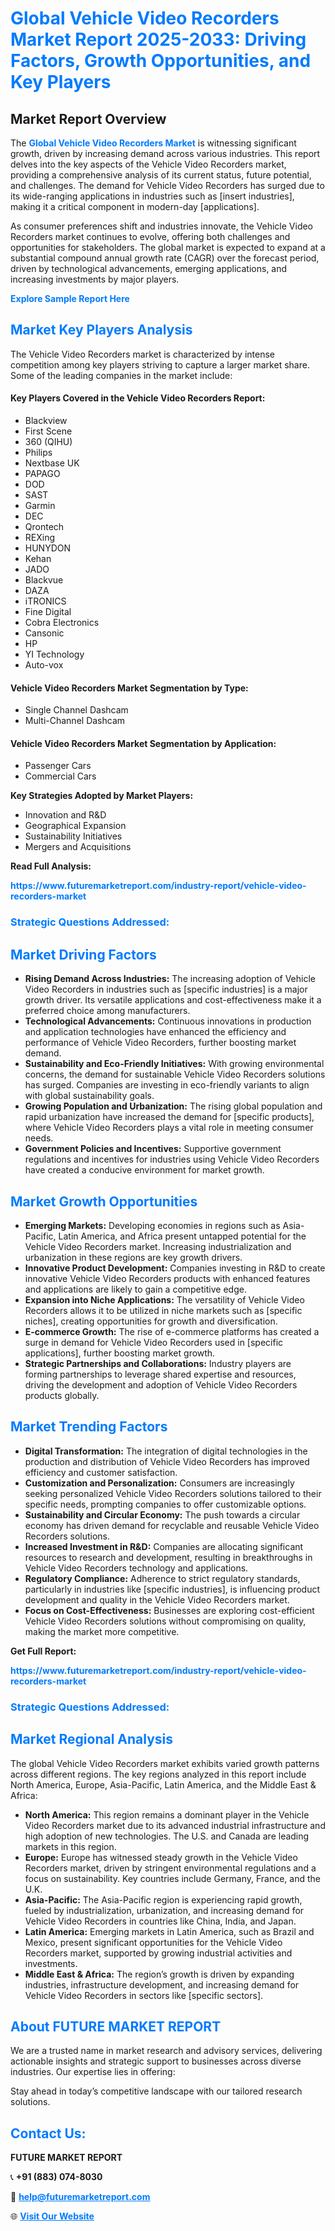 <h1 style="color: #007BFF;">Global Vehicle Video Recorders Market Report 2025-2033: Driving Factors, Growth Opportunities, and Key Players</h1>

<section id="overview">
<h2>Market Report Overview</h2>
<p>The <a href="https://www.futuremarketreport.com/industry-report/vehicle-video-recorders-market" style="color: #007BFF; text-decoration: none;"><strong>Global Vehicle Video Recorders Market</strong></a> is witnessing significant growth, driven by increasing demand across various industries. This report delves into the key aspects of the Vehicle Video Recorders market, providing a comprehensive analysis of its current status, future potential, and challenges. The demand for Vehicle Video Recorders has surged due to its wide-ranging applications in industries such as [insert industries], making it a critical component in modern-day [applications].</p>
<p>As consumer preferences shift and industries innovate, the Vehicle Video Recorders market continues to evolve, offering both challenges and opportunities for stakeholders. The global market is expected to expand at a substantial compound annual growth rate (CAGR) over the forecast period, driven by technological advancements, emerging applications, and increasing investments by major players.</p>
</section>

<section id="overview">
<p><a href="https://www.futuremarketreport.com/request-sample/reportId=33234" style="color: #007BFF; text-decoration: none;"><strong>Explore Sample Report Here</strong></a></p>
</section>

<section id="key-players">
<h2 style="color: #007BFF;">Market Key Players Analysis</h2>
<p>The Vehicle Video Recorders market is characterized by intense competition among key players striving to capture a larger market share. Some of the leading companies in the market include:</p>
<h4>Key Players Covered in the Vehicle Video Recorders Report:</h4>
<ul><li>Blackview</li><li>First Scene</li><li>360 (QIHU)</li><li>Philips</li><li>Nextbase UK</li><li>PAPAGO</li><li>DOD</li><li>SAST</li><li>Garmin</li><li>DEC</li><li>Qrontech</li><li>REXing</li><li>HUNYDON</li><li>Kehan</li><li>JADO</li><li>Blackvue</li><li>DAZA</li><li>iTRONICS</li><li>Fine Digital</li><li>Cobra Electronics</li><li>Cansonic</li><li>HP</li><li>YI Technology</li><li>Auto-vox</li></ul>
<h4>Vehicle Video Recorders Market Segmentation by Type:</h4>
<ul><li>Single Channel Dashcam</li><li>Multi-Channel Dashcam</li></ul>

<h4>Vehicle Video Recorders Market Segmentation by Application:</h4>
<ul><li>Passenger Cars</li><li>Commercial Cars</li></ul>
<p><strong>Key Strategies Adopted by Market Players:</strong></p>
<ul>
<li>Innovation and R&D</li>
<li>Geographical Expansion</li>
<li>Sustainability Initiatives</li>
<li>Mergers and Acquisitions</li>
</ul>
</section>

<section>
<p><strong>Read Full Analysis: </strong></p><a href="https://www.futuremarketreport.com/industry-report/vehicle-video-recorders-market" style="color: #007BFF; text-decoration: none;"><strong>https://www.futuremarketreport.com/industry-report/vehicle-video-recorders-market</strong></a>
<h3 style="color: #007BFF;">Strategic Questions Addressed:</h3>
</section>

<section id="driving-factors">
<h2 style="color: #007BFF;">Market Driving Factors</h2>
<ul>
<li><strong>Rising Demand Across Industries:</strong> The increasing adoption of Vehicle Video Recorders in industries such as [specific industries] is a major growth driver. Its versatile applications and cost-effectiveness make it a preferred choice among manufacturers.</li>
<li><strong>Technological Advancements:</strong> Continuous innovations in production and application technologies have enhanced the efficiency and performance of Vehicle Video Recorders, further boosting market demand.</li>
<li><strong>Sustainability and Eco-Friendly Initiatives:</strong> With growing environmental concerns, the demand for sustainable Vehicle Video Recorders solutions has surged. Companies are investing in eco-friendly variants to align with global sustainability goals.</li>
<li><strong>Growing Population and Urbanization:</strong> The rising global population and rapid urbanization have increased the demand for [specific products], where Vehicle Video Recorders plays a vital role in meeting consumer needs.</li>
<li><strong>Government Policies and Incentives:</strong> Supportive government regulations and incentives for industries using Vehicle Video Recorders have created a conducive environment for market growth.</li>
</ul>
</section>

<section id="growth-opportunities">
<h2 style="color: #007BFF;">Market Growth Opportunities</h2>
<ul>
<li><strong>Emerging Markets:</strong> Developing economies in regions such as Asia-Pacific, Latin America, and Africa present untapped potential for the Vehicle Video Recorders market. Increasing industrialization and urbanization in these regions are key growth drivers.</li>
<li><strong>Innovative Product Development:</strong> Companies investing in R&D to create innovative Vehicle Video Recorders products with enhanced features and applications are likely to gain a competitive edge.</li>
<li><strong>Expansion into Niche Applications:</strong> The versatility of Vehicle Video Recorders allows it to be utilized in niche markets such as [specific niches], creating opportunities for growth and diversification.</li>
<li><strong>E-commerce Growth:</strong> The rise of e-commerce platforms has created a surge in demand for Vehicle Video Recorders used in [specific applications], further boosting market growth.</li>
<li><strong>Strategic Partnerships and Collaborations:</strong> Industry players are forming partnerships to leverage shared expertise and resources, driving the development and adoption of Vehicle Video Recorders products globally.</li>
</ul>
</section>

<section id="trending-factors">
<h2 style="color: #007BFF;">Market Trending Factors</h2>
<ul>
<li><strong>Digital Transformation:</strong> The integration of digital technologies in the production and distribution of Vehicle Video Recorders has improved efficiency and customer satisfaction.</li>
<li><strong>Customization and Personalization:</strong> Consumers are increasingly seeking personalized Vehicle Video Recorders solutions tailored to their specific needs, prompting companies to offer customizable options.</li>
<li><strong>Sustainability and Circular Economy:</strong> The push towards a circular economy has driven demand for recyclable and reusable Vehicle Video Recorders solutions.</li>
<li><strong>Increased Investment in R&D:</strong> Companies are allocating significant resources to research and development, resulting in breakthroughs in Vehicle Video Recorders technology and applications.</li>
<li><strong>Regulatory Compliance:</strong> Adherence to strict regulatory standards, particularly in industries like [specific industries], is influencing product development and quality in the Vehicle Video Recorders market.</li>
<li><strong>Focus on Cost-Effectiveness:</strong> Businesses are exploring cost-efficient Vehicle Video Recorders solutions without compromising on quality, making the market more competitive.</li>
</ul>
</section>

<section>
<p><strong>Get Full Report: </strong></p><a href="https://www.futuremarketreport.com/industry-report/vehicle-video-recorders-market" style="color: #007BFF; text-decoration: none;"><strong>https://www.futuremarketreport.com/industry-report/vehicle-video-recorders-market</strong></a>
<h3 style="color: #007BFF;">Strategic Questions Addressed:</h3>
</section>


<section id="regional-analysis">
<h2 style="color: #007BFF;">Market Regional Analysis</h2>
<p>The global Vehicle Video Recorders market exhibits varied growth patterns across different regions. The key regions analyzed in this report include North America, Europe, Asia-Pacific, Latin America, and the Middle East & Africa:</p>
<ul>
<li><strong>North America:</strong> This region remains a dominant player in the Vehicle Video Recorders market due to its advanced industrial infrastructure and high adoption of new technologies. The U.S. and Canada are leading markets in this region.</li>
<li><strong>Europe:</strong> Europe has witnessed steady growth in the Vehicle Video Recorders market, driven by stringent environmental regulations and a focus on sustainability. Key countries include Germany, France, and the U.K.</li>
<li><strong>Asia-Pacific:</strong> The Asia-Pacific region is experiencing rapid growth, fueled by industrialization, urbanization, and increasing demand for Vehicle Video Recorders in countries like China, India, and Japan.</li>
<li><strong>Latin America:</strong> Emerging markets in Latin America, such as Brazil and Mexico, present significant opportunities for the Vehicle Video Recorders market, supported by growing industrial activities and investments.</li>
<li><strong>Middle East & Africa:</strong> The region’s growth is driven by expanding industries, infrastructure development, and increasing demand for Vehicle Video Recorders in sectors like [specific sectors].</li>
</ul>
</section>

<footer>
<h2 style="color: #007BFF;">About FUTURE MARKET REPORT</h2>
<p>We are a trusted name in market research and advisory services, delivering actionable insights and strategic support to businesses across diverse industries. Our expertise lies in offering:</p>

<p>Stay ahead in today’s competitive landscape with our tailored research solutions.</p>

<h2 style="color: #007BFF;">Contact Us:</h2>
<p><strong>FUTURE MARKET REPORT</strong></p>
<p>📞 <strong>+91 (883) 074-8030</strong></p>
<p>📧 <strong><a href="mailto:help@futuremarketreport.com" style="color: #007BFF;">help@futuremarketreport.com</a></strong></p>
<p>🌐 <strong><a href="https://www.futuremarketreport.com/" style="color: #007BFF;">Visit Our Website</a></strong></p>
</footer>